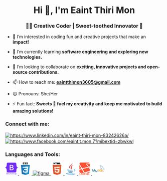 <h1 align="center">Hi 👋, I'm Eaint Thiri Mon</h1>
<h3 align="center">👨‍💻 Creative Coder | Sweet-toothed Innovator 🍬</h3>

- 👀 I’m interested in coding fun and creative projects that make an **impact!**

- 🌱 I’m currently learning **software engineering and exploring new technologies.**

- 👯 I’m looking to collaborate on **exciting, innovative projects and open-source contributions.**

- 📫 How to reach me: **eaintthimon3605@gmail.com**
  
- 😄 Pronouns: She/Her
  
- ⚡ Fun fact: **Sweets 🍬 fuel my creativity and keep me motivated to build amazing solutions!**

<h3 align="left">Connect with me:</h3>
<p align="left">
<a href="https://linkedin.com/in/https://www.linkedin.com/in/eaint-thiri-mon-83242626a/" target="blank"><img align="center" src="https://raw.githubusercontent.com/rahuldkjain/github-profile-readme-generator/master/src/images/icons/Social/linked-in-alt.svg" alt="https://www.linkedin.com/in/eaint-thiri-mon-83242626a/" height="30" width="40" /></a>
<a href="https://fb.com/https://www.facebook.com/eaint.t.mon.7?mibextid=zbwkwl" target="blank"><img align="center" src="https://raw.githubusercontent.com/rahuldkjain/github-profile-readme-generator/master/src/images/icons/Social/facebook.svg" alt="https://www.facebook.com/eaint.t.mon.7?mibextid=zbwkwl" height="30" width="40" /></a>
</p>

<h3 align="left">Languages and Tools:</h3>
<p align="left"> <a href="https://getbootstrap.com" target="_blank" rel="noreferrer"> <img src="https://raw.githubusercontent.com/devicons/devicon/master/icons/bootstrap/bootstrap-plain-wordmark.svg" alt="bootstrap" width="40" height="40"/> </a> <a href="https://www.w3schools.com/css/" target="_blank" rel="noreferrer"> <img src="https://raw.githubusercontent.com/devicons/devicon/master/icons/css3/css3-original-wordmark.svg" alt="css3" width="40" height="40"/> </a> <a href="https://www.figma.com/" target="_blank" rel="noreferrer"> <img src="https://www.vectorlogo.zone/logos/figma/figma-icon.svg" alt="figma" width="40" height="40"/> </a> <a href="https://www.w3.org/html/" target="_blank" rel="noreferrer"> <img src="https://raw.githubusercontent.com/devicons/devicon/master/icons/html5/html5-original-wordmark.svg" alt="html5" width="40" height="40"/> </a> <a href="https://www.java.com" target="_blank" rel="noreferrer"> <img src="https://raw.githubusercontent.com/devicons/devicon/master/icons/java/java-original.svg" alt="java" width="40" height="40"/> </a> <a href="https://laravel.com/" target="_blank" rel="noreferrer"> <img src="https://raw.githubusercontent.com/devicons/devicon/master/icons/laravel/laravel-plain-wordmark.svg" alt="laravel" width="40" height="40"/> </a> <a href="https://www.mysql.com/" target="_blank" rel="noreferrer"> <img src="https://raw.githubusercontent.com/devicons/devicon/master/icons/mysql/mysql-original-wordmark.svg" alt="mysql" width="40" height="40"/> </a> </p>
  


<!---
Thiri06/Thiri06 is a ✨ special ✨ repository because its `README.md` (this file) appears on your GitHub profile.
You can click the Preview link to take a look at your changes.
--->
